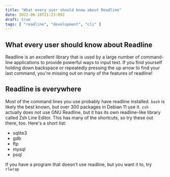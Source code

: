 ```yaml
---
title: "What every user should know about Readline"
date: 2022-06-10T21:23:09Z
draft: true
tags: [ "readline", "development", "cli" ]
---
```


## What every user should know about Readline

Readline is an excellent library that is used by a large number of
command-line applications to provide powerful ways to input text. If
you find yourself holding down backspace or repeatedly pressing the up
arrow to find your last command, you're missing out on many of the
features of readline!

## Readline is everywhere

Most of the command lines you use probably have readline
installed. `bash` is likely the best known, but over 300 packages in
Debian 11 use it. `zsh` actually does not use GNU Readline, but it has
its own readline-like library called Zsh Line Editor. This has many of
the shortcuts, so try these out there, too. Here's a short list:

* sqlite3
* gdb
* ftp
* mysql
* psql

If you have a program that doesn't use readline, but you want it to,
try `rlwrap`
